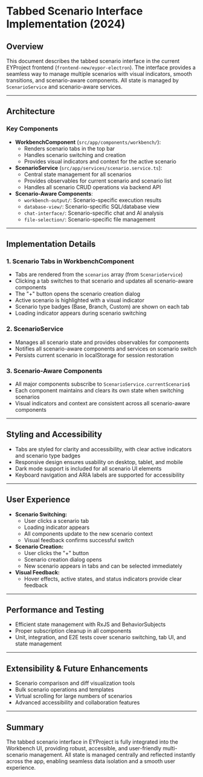 # Tabbed Scenario Interface Implementation (2024)

## Overview

This document describes the tabbed scenario interface in the current EYProject frontend (`frontend-new/eypor-electron`). The interface provides a seamless way to manage multiple scenarios with visual indicators, smooth transitions, and scenario-aware components. All state is managed by `ScenarioService` and scenario-aware services.

---

## Architecture

### Key Components
- **WorkbenchComponent** (`src/app/components/workbench/`):
  - Renders scenario tabs in the top bar
  - Handles scenario switching and creation
  - Provides visual indicators and context for the active scenario
- **ScenarioService** (`src/app/services/scenario.service.ts`):
  - Central state management for all scenarios
  - Provides observables for current scenario and scenario list
  - Handles all scenario CRUD operations via backend API
- **Scenario-Aware Components**:
  - `workbench-output/`: Scenario-specific execution results
  - `database-view/`: Scenario-specific SQL/database view
  - `chat-interface/`: Scenario-specific chat and AI analysis
  - `file-selection/`: Scenario-specific file management

---

## Implementation Details

### 1. Scenario Tabs in WorkbenchComponent
- Tabs are rendered from the `scenarios` array (from `ScenarioService`)
- Clicking a tab switches to that scenario and updates all scenario-aware components
- The "+" button opens the scenario creation dialog
- Active scenario is highlighted with a visual indicator
- Scenario type badges (Base, Branch, Custom) are shown on each tab
- Loading indicator appears during scenario switching

### 2. ScenarioService
- Manages all scenario state and provides observables for components
- Notifies all scenario-aware components and services on scenario switch
- Persists current scenario in localStorage for session restoration

### 3. Scenario-Aware Components
- All major components subscribe to `ScenarioService.currentScenario$`
- Each component maintains and clears its own state when switching scenarios
- Visual indicators and context are consistent across all scenario-aware components

---

## Styling and Accessibility
- Tabs are styled for clarity and accessibility, with clear active indicators and scenario type badges
- Responsive design ensures usability on desktop, tablet, and mobile
- Dark mode support is included for all scenario UI elements
- Keyboard navigation and ARIA labels are supported for accessibility

---

## User Experience
- **Scenario Switching:**
  - User clicks a scenario tab
  - Loading indicator appears
  - All components update to the new scenario context
  - Visual feedback confirms successful switch
- **Scenario Creation:**
  - User clicks the "+" button
  - Scenario creation dialog opens
  - New scenario appears in tabs and can be selected immediately
- **Visual Feedback:**
  - Hover effects, active states, and status indicators provide clear feedback

---

## Performance and Testing
- Efficient state management with RxJS and BehaviorSubjects
- Proper subscription cleanup in all components
- Unit, integration, and E2E tests cover scenario switching, tab UI, and state management

---

## Extensibility & Future Enhancements
- Scenario comparison and diff visualization tools
- Bulk scenario operations and templates
- Virtual scrolling for large numbers of scenarios
- Advanced accessibility and collaboration features

---

## Summary

The tabbed scenario interface in EYProject is fully integrated into the Workbench UI, providing robust, accessible, and user-friendly multi-scenario management. All state is managed centrally and reflected instantly across the app, enabling seamless data isolation and a smooth user experience. 